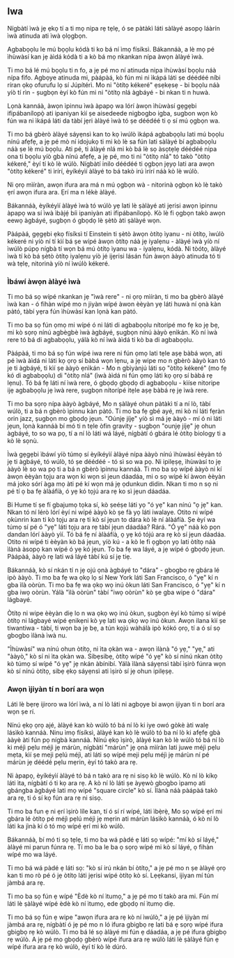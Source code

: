 ## Iwa

Nígbàtí ìwà jẹ ẹkọ tí a ti mọ nipa rẹ tẹlẹ, ó se pàtàkì láti sàlàyé asopọ láàrín ìwà atinuda ati ìwà ọlọgbọn.

Agbabọọlu le mú bọọlu kódà ti ko bá ní ìmọ físíksì. Bákannáà, a lè mọ pé ìhùwàsí kan jẹ àìdá kódà ti a kò bá mọ nkankan nípa àwọn àlàyé ìwà.

Ti mo bá lé mú bọọlu ti n fo, a jẹ pé mo ní atinuda nipa ìhùwàsí bọọlu náà nípa fifo. Agbọye atinuda mi, pàápàá, kò fún mi ni ìkápá láti ṣe déédéé níbi ríran ọkọ ofurufu lọ sí Júpítérì. Mo ni "òtítọ kékeré" ẹsẹkẹsẹ - bi bọọlu náà yíò tí rìn - ṣugbọn èyí kò fún mi ni "òtítọ nlá àgbáyé - bi nkan ti n huwà.

Lọnà kannáà, àwọn ìpinnu ìwà àpapọ wa lórí àwọn ìhùwàsí gẹgẹbi ifipábanílopọ̀ ati ipaniyan kìí ṣe aisedeede nigbogbo igba, sugbon wọn kò fún wa ni ìkápá láti da tàbí jẹri àlàyé ìwà tó ṣe déédéé ti ọ sí mú ọgbọn wa.

Ti mo bá gbèrò àlàyé sáyẹnsì kan to kọ ìwúlò ìkápá agbabọọlu lati mú bọọlu nínú afẹfẹ, a jẹ pé mò ní idojukọ ti mi kò lè sa fún lati sàlàyé bí agbabọọlu náà ṣe lè mú bọọlu. Ati pé, ti àlàyé nlá mi kò bá lè sọ àsọtẹlẹ déédéé nipa ona ti bọọlu yíò gbà nínú afẹfẹ, a jẹ pé, mo ti ni "òtítọ nlá" tó takò "òtítọ kékeré," èyí tí kò lè wúlò. Nígbàtí inilo déédéé ti ọgbọn jẹyọ lati ara awọn "òtítọ kékeré" ti ìrírí, èyíkéyìí àlàyé to bá takò irú ìrírí náà kò lè wúlò.

Ni ọrọ mìíràn, awọn ifura ara má n mú ọgbọn wà - nitorinà ọgbọn kò lè takò ẹrí awọn ifura ara. Ẹrí ma n lékè àlàyé.

Bákannáà, èyíkéyìí àlàyé ìwà tó wúlò yẹ lati lè ṣàlàyé ati jẹrisi awọn ìpinnu àpapọ wa sí ìwà ìbàjẹ́ bíi ipaniyàn ati ifipábanílopọ̀. Kò lè fi ọgbọn takò awọn eewọ àgbáyé, ṣugbọn ó gbọdọ lè ṣètò àti ṣàlàyé wọn.

Pàápàá, gẹgẹbi ẹkọ físíksì tí Einstein ti ṣètò àwọn òtítọ ìyanu - ni òtítọ, ìwúlò kékeré ni yíò ní tí kìí bá ṣe wípé àwọn òtítọ náà jẹ iyalẹnu - àlàyé ìwà yíò ní ìwúlò púpọ nígbà tí wọn bá mú òtítọ ìyanu wa - iyalẹnu, kódà. Ni tòótọ, àlàyé ìwà tí kò bá ṣètò òtítọ iyalẹnu yíò jé ijẹrisi lásán fún àwọn ààyò atinuda tó ti wà tẹlẹ, nitorinà yíò ní ìwúlò kékeré. 

### Ìbáwí àwọn àlàyé ìwà

Ti mo bá sọ wípé nkankan jẹ "ìwà rere" - ni ọrọ mìíràn, ti mo ba gbèrò àlàyé ìwà kan - ó fihàn wípé mo n jiyàn wípé àwon èèyàn yẹ láti huwà ní ọnà kàn pàtó, tàbí yẹra fún ìhùwàsí kan lọnà kan pàtó.

Ti mo ba sọ fún ọmọ mi wípé ó ni láti di agbabọọlu nítorípé mo fẹ ko jẹ bẹ, mi kò sọrọ nínú agbègbè ìwà àgbáyé, ṣugbọn nínú ààyò ẹnìkán. Kò ní ìwà rere tó bá di agbabọọlu, yálà kò ní ìwà àìdá ti kò ba di agbabọọlu.

Pàápàá, ti mo bá sọ fún wípé iwa rere ni fún ọmọ lati tẹle aṣẹ bàbá wọn, ati pé ìwà àìdá ni láti kọ ọrọ sí bàbá wọn lẹnu, a jẹ wipe mo n gbèrò ààyò kan tó je ti àgbáyé, ti kìí ṣe ààyò ẹnìkán - Mo n gbìyànjú láti sọ "òtítọ kékeré" (mo fẹ kó di agbabọọlu) di "òtítọ nlá" (ìwà àìdá ni fún ọmọ láti kọ ọrọ sí bàbá rẹ lẹnu). Tó bá fẹ láti ní ìwà rere, ó gbọdọ gbọdọ di agbabọọlu - kìíse nitoripe ijẹ agbabọọlu jẹ ìwà rere, ṣugbọn nítorípé itẹle aṣẹ bàbá rẹ jẹ ìwà rere.

Ti mo ba sọrọ nípa ààyò àgbáyé, Mo n ṣàlàyé ohun pàtàkì tí a ní lò, tàbí wúlò, ti a bá n gbèrò ìpinnu kàn pàtó. Ti mo ba fẹ gbé ayé, mi kò ní láti fẹràn orin jazz, ṣugbọn mo gbọdọ jẹun. "Oúnjẹ jíjẹ" yíò sì má jẹ ààyò -  mí ó ni láti jẹun, lọnà kannáà bí mó ti n tẹle òfin gravity - ṣugbọn "ounjẹ jíjẹ" jẹ ohun àgbáyé, to so wa pọ, tí a ní lò láti wá láyé, nígbàtí ó gbára lé òtítọ biology ti a kò lè sọnù.

Ìwà gẹgẹbi ìbáwí yíò túmọ sí èyíkéyìí àlàyé nípa ààyò nínú ìhùwàsí èèyàn tó jẹ ti àgbáyé, tó wúlò, tó ṣe déédéé - tó sì so wa pọ. Ni ipilẹṣẹ, ìhùwàsí to jẹ ààyò lè so wa pọ ti a bá n gbèrò ìpinnu kannáà. Ti mo ba sọ wípé ààyò ni kí àwọn èèyàn tọju ara wọn ki wọn sì jeun dáadáa, mi o sọ wípé kí àwon èèyàn má joko sórí àga mọ àti pé kí wọn má jẹ ọdunkun didin. Nkan ti mo n sọ ni pé tí ọ ba fẹ àlàáfíà, ó yẹ kó tọjú ara rẹ ko sì jẹun dáadáa. 

Bi Hume tí ṣe fí gbajumọ tọka sí, kò ṣeéṣe láti yọ "ó yẹ" kan nínú "ọ jẹ" kan. Nkan tó ní lérò lórí èyí ni wípé ààyò kò ṣe fà yọ láti iwalaye. Otito ni wípé ọkùnrin kan ti kò tọju ara rẹ ti kò sí jẹun to dára kò lè ní àlàáfíà. Ṣe èyí wa túmọ sí pé ó "yẹ" láti tọju ara rẹ tàbí jẹun dáadáa? Rárá. "Ó yẹ" náà kò pọn dandan lórí ààyò yìí. Tó bá fẹ ní àlàáfíà, ọ yẹ kó tójú ara rẹ kò sí jẹun dáadáa. Otito ni wípé ti èèyàn kò bá jẹun, yíò kú - a kò le fi ọgbọn yọ lati òtítọ náà ìlànà àsopọ kan wípé ó yẹ kó jẹun. To ba fẹ wa láyé, a jẹ wípé ó gbọdọ jẹun. Pàápàá, ààyò rẹ lati wá láyé tàbí kú sí jẹ tiẹ.

Bákannáà, kò sí nkán tí n jẹ ojú ọnà àgbáyé to "dára" - gbogbo rẹ gbára lé ipò ààyò. Ti mo ba fẹ wa ọkọ lọ sí New York láti San Francisco, ó "yẹ" kí n gba ìlà oòrùn. Ti mo ba fẹ wa ọkọ wọ inú òkun láti San Francisco, ó "yẹ" kí n gba iwọ oòrùn. Yálà "ìlà oòrùn" tàbí "iwọ oòrùn" kò ṣe gba wipe ó "dára" lágbayé.

Òtítọ ni wipe èèyàn diẹ lo n wa ọkọ wọ inú òkun, ṣugbọn èyí kò túmọ sí wípé òtítọ ni lágbayé wípé ẹnikẹni kò yẹ lati wa ọkọ wọ inú òkun. Awọn ilana kìí ṣe tiwantiwa - tàbí, ti wọn ba jẹ bẹ, a tún kọjú wàhálà ipò kókó ọrọ, tí a ó sí sọ gbogbo ìlànà ìwà nu.

"Ìhùwàsí" wa nínú ohun òtítọ, ni ìta ọkàn wa - awọn ìlànà "ó yẹ," "yẹ," ati "ààyò," kò sí ni ìta ọkàn wa. Sibẹsibẹ, òtítọ wípé "ó yẹ" kò sí nínú nkan òtítọ kò túmọ sí wípé "ó yẹ" jẹ nkán àbínibí. Yálà ìlànà sáyẹnsì tàbí ìṣirò fúnra wọn kò sí nínú òtítọ, sibẹ ẹkọ sáyẹnsì ati ìṣirò sí jẹ ohun ipilẹṣẹ.

### Awọn ìjiyàn tí n borí ara wọn

Láti lè bẹrẹ ijiroro wa lórí ìwà, a ní lò láti ni agbọye bi awọn ijiyan ti n borí ara wọn ṣe rí.

Nínú ẹkọ ọrọ ajé, àlàyé kan kò wúlò tó bá ní lò ki iye owó gòkè àti walẹ lásìkò kannáà. Ninu ìmọ físíksì, àlàyé kan kò lè wúlò tó ba ní lò ki afẹfẹ gbà ààyè àti fún pọ nígbà kannáà. Nínú ẹkọ ìṣirò, àlàyé kan kò lè wúlò tó bá ní lò ki méjì pẹlu méjì jẹ márùn, nígbàtí "márùn" jẹ ọnà mìíràn lati juwe méjì pẹlu mẹta, kìí ṣe meji pẹlú méjì, ati láti sọ wípé meji pẹlu méjì jẹ márùn ní pé márùn jẹ déédé pẹlu mẹrin, èyí tó takò ara rẹ.

Ni àpapọ, èyíkéyìí àlàyé tó bá n takò ara rẹ ni sisọ kò lè wúlò. Kò ní lò kíkọ láti ìta, nígbàtí ó ti kọ ara rẹ. A kò ní lò láti ṣe àyẹwò gbogbo ìpamọ ati gbángba àgbáyé lati mọ wípé "square circle" kò sí. Ìlànà náà pàápàá takò ara rẹ, ti ó sí kọ fún ara rẹ ni sisọ.

Ti mo ba fun ẹ ni ẹrí ìṣirò líle kan, tí ó sí rí wípé, láti ìbẹ̀rẹ̀, Mo sọ wípé ẹrí mi gbára lé òtítọ pé méjì pẹlú méjì jẹ mẹrin ati márùn lásìkò kannáà, ó kò ní lò láti ka jìnà kí ó tó mọ wípé ẹrí mi kò wúlò.

Bákannáà, bí mó ti sọ tẹlẹ, ti mo ba wá pàdé ẹ láti sọ wípé: "mí kò sí láyé," àlàyé mi parun fúnra rẹ. Tí mo ba le ba ọ sọrọ wípé mi kò sí láyé, ọ fihàn wípé mo wa láyé.

Ti mo bá wá pàdé ẹ láti sọ: "kò sí irú nkán bí òtítọ," a jẹ pé mo n ṣe àlàyé ọrọ kan ti mo rò pé ó jẹ òtítọ láti jẹrisi wípé òtítọ kò sí. Lẹẹkansi, ijiyan mí tún jàmbá ara rẹ.

Ti mo ba sọ fún ẹ wípé "Èdè kò ní ìtumọ," a jẹ pé mo tí takò ara mi. Fún mí láti lè ṣàlàyé wípé èdè kò ní ìtumọ, ede gbọdọ ní ìtumọ diẹ.

Ti mo bá sọ fún ẹ wipe "awọn ifura ara rẹ kò ní ìwúlò," a jẹ pé ìjiyàn mí jàmbá ara rẹ, nígbàtí ó jẹ pé mo n ló ifura gbigbọ rẹ lati bá ẹ sọrọ wípé ifura gbigbọ rẹ kò wúlò. Ti mo bá lé sọ àlàyé mi fún ẹ dáadáa, a jẹ pé ifura gbigbọ rẹ wúlò. A jẹ pé mo gbọdọ gbèrò wípé ifura ara rẹ wúlò láti lè ṣàlàyé fún ẹ wípé ifura ara rẹ kò wúlò, èyí tí kò lè dúró.